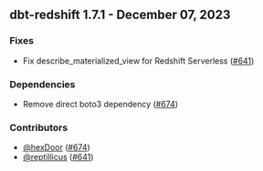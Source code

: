 ## dbt-redshift 1.7.1 - December 07, 2023

### Fixes

- Fix describe_materialized_view for Redshift Serverless ([#641](https://github.com/dbt-labs/dbt-redshift/issues/641))

### Dependencies

- Remove direct boto3 dependency ([#674](https://github.com/dbt-labs/dbt-redshift/pull/674))

### Contributors
- [@hexDoor](https://github.com/hexDoor) ([#674](https://github.com/dbt-labs/dbt-redshift/pull/674))
- [@reptillicus](https://github.com/reptillicus) ([#641](https://github.com/dbt-labs/dbt-redshift/issues/641))
